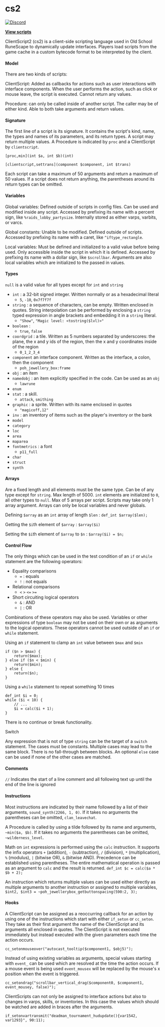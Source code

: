 # cs2

[![Discord](https://img.shields.io/discord/384870460640329728.svg?logo=discord)](https://discord.gg/G2kxrnU)

[**View scripts**](https://github.com/RuneStar/cs2-scripts)

ClientScript2 (cs2) is a client-side scripting language used in Old School RuneScape to dynamically update interfaces.
Players load scripts from the game cache in a custom bytecode format to be interpreted by the client.

#### Model

There are two kinds of scripts:

ClientScript: Added as callbacks for actions such as user interactions with interface components.
When the user performs the action, such as click or mouse leave, the script is executed.
Cannot return any values.

Procedure: can only be called inside of another script.
The caller may be of either kind.
Able to both take arguments and return values.

#### Signature

The first line of a script is its signature.
It contains the script's kind, name, the types and names of its parameters, and its return types.
A script may return multiple values.
A Procedure is indicated by `proc` and a ClientScript by `clientscript`.

`[proc,min](int $a, int $b)(int)`

`[clientscript,settrans](component $component, int $trans)`

Each script can take a maximum of 50 arguments and return a maximum of 50 values.
If a script does not return anything, the parentheses around its return types can be omitted.

#### Variables

Global variables:
Defined outside of scripts in config files.
Can be used and modified inside any script.
Accessed by prefixing its name with a percent sign, like `%raids_lobby_partysize`.
Internally stored as either varps, varbits, or varcs.

Global constants:
Unable to be modified.
Defined outside of scripts.
Accessed by prefixing its name with a caret, like `^iftype_rectangle`.

Local variables:
Must be defined and initialized to a valid value before being used.
Only accessible inside the script in which it is defined.
Accessed by prefixing its name with a dollar sign, like `$scrollbar`.
Arguments are also local variables which are initialized to the passed in values.

#### Types

`null` is a valid value for all types except for `int` and `string`

* `int` : a 32-bit signed integer. Written normally or as a hexadecimal literal
    * `5`, `-10`, `0x7f7f7f`
* `string` : a sequence of characters, can be empty.
Written enclosed in quotes.
String interpolation can be performed by enclosing a `string` typed expression in angle brackets and
embedding it in a `string` literal.
    * `"Show"`, `"Magic level: <tostring($lvl)>"`
* `boolean` :
    * `true`, `false`
* `coordgrid` : a tile. Written as 5 numbers separated by underscores:
the plane, the x and y ids of the region, then the x and y coordinates inside of the region
    * `0_1_2_3_4` 
* `component` an interface component. Written as the interface, a colon, then the component
    * `poh_jewellery_box:frame`
* `obj` : an item
* `namedobj` : an item explicitly specified in the code. Can be used as an `obj`
    * `lawrune`
* `enum`
* `stat` : a skill.
    * `attack`, `smithing`
* `graphic` : a sprite. Written with its name enclosed in quotes
    * `"magicoff,12"`
* `inv` : an inventory of items such as the player's inventory or the bank
* `model`
* `category`
* `loc`
* `area`
* `maparea`
* `fontmetrics` : a font
    * `p11_full`
* `char`
* `struct`
* `synth`

#### Arrays

Are a fixed length and all elements must be the same type.
Can be of any type except for `string`.
Max length of 5000.
`int` elements are initialized to `0`, all other types to `null`.
Max of 5 arrays per script.
Scripts may take only 1 array argument.
Arrays can only be local variables and never globals.

Defining `$array` as an `int` array of length `$len` : `def_int $array($len);`

Getting the `$i`th element of `$array` : `$array($i)`

Setting the `$i`th element of `$array` to `$n` : `$array($i) = $n;` 

#### Control Flow

The only things which can be used in the test condition of an `if` or `while` statement are the following operators:

* Equality comparisons
    * `=` : equals
    * `!` : not equals
* Relational comparisons
    * `<` `>` `<=` `>=` 
* Short circuiting logical operators
    * `&` : AND
    * `|` : OR

Combinations of these operators may also be used. 
Variables or other expressions of type `boolean` may not be used on their own or as arguments to the logical operators.
These operators cannot be used outside of an `if` or `while` statement.

Using an `if` statement to clamp an `int` value between `$max` and `$min`

```
if ($n > $max) {
    return($max);
} else if ($n < $min) {
    return($min);
} else {
    return($n);
}
```

Using a `while` statement to repeat something 10 times

```
def_int $i = 0;
while ($i < 10) {
    // ...
    $i = calc($i + 1);
}
```

There is no continue or break functionality.

Switch

Any expression that is not of type `string` can be the target of a `switch` statement.
The cases must be constants.
Multiple cases may lead to the same block.
There is no fall-through between blocks.
An optional `else` case can be used if none of the other cases are matched.

#### Comments

`//` Indicates the start of a line comment and all following text up until the end of the line is ignored

#### Instructions

Most instructions are indicated by their name followed by a list of their arguments, `sound_synth(2266, 1, 0)`.
If it takes no arguments the parentheses can be omitted, `clan_leavechat`.

A Procedure is called by using a tilde followed by its name and arguments, `~min($a, $b)`.
If it takes no arguments the parentheses can be omitted, `~wilderness_level`.

Math on `int` expressions is performed using the `calc` instruction.
It supports the infix operators `+` (addition), `-` (subtraction), `/` (division), `*` (multiplication), `%` (modulus),
`|` (bitwise OR), `&` (bitwise AND).
Precedence can be established using parentheses.
The entire mathematical operation is passed as an argument to `calc` and the result is returned.
`def_int $c = calc($a * $b + 2);`

An instruction which returns multiple values can be used either directly as multiple arguments to another instruction or
assigned to multiple variables, `$int2, $int3 = ~poh_jewellerybox_getbuttonspacing(590:2, 3);`

#### Hooks

A ClientScript can be assigned as a reoccurring callback for an action by using one of the instructions which start with either `if_seton` or `cc_seton`.
They take as their first argument the name of the ClientScript and its arguments all enclosed in quotes.
The ClientScript is not executed immediately but instead executed with the given parameters each time the action occurs.

`cc_setonmouseover("autocast_tooltip($component1, $obj5)");`

Instead of using existing variables as arguments, special values starting with `event_` can be used which are resolved at the time the action occurs.
If a mouse event is being used `event_mousex` will be replaced by the mouse's x position when the event is triggered.

`cc_setondrag("scrollbar_vertical_drag($component0, $component1, event_mousey, false)");`

ClientScripts can not only be assigned to interface actions but also to changes in varps, skills, or inventories.
In this case the values which should be watched are added in braces after the arguments.

`if_setonvartransmit("deadman_tournament_hudupdate(){var1542, var1293}", 90:11);`